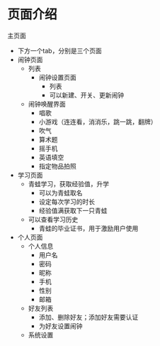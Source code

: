 页面介绍
=========================

主页面  
+ 下方一个tab，分别是三个页面
+ 闹钟页面  
  + 列表  
    + 闹钟设置页面
      + 列表
      + 可以新建、开关、更新闹钟
  + 闹钟唤醒界面
    + 唱歌
    + 小游戏（连连看，消消乐，跳一跳，翻牌）
    + 吹气
    + 算术题
    + 摇手机
    + 英语填空
    + 指定物品拍照
+ 学习页面
  + 青蛙学习，获取经验值，升学
    + 可以为青蛙取名
    + 设定每次学习的时长
    + 经验值满获取下一只青蛙
  + 可以查看学习历史
    + 青蛙的毕业证书，用于激励用户使用
+ 个人页面
  + 个人信息
    + 用户名
    + 密码
    + 昵称
    + 手机
    + 性别
    + 邮箱
  + 好友列表
    + 添加、删除好友；添加好友需要认证
    + 为好友设置闹钟
  + 系统设置